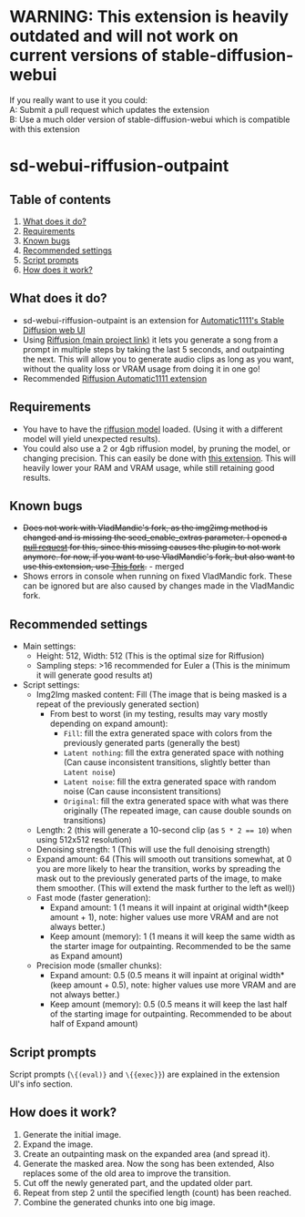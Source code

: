 # **WARNING**: This extension is **heavily** outdated and **will not work** on current versions of stable-diffusion-webui
If you really want to use it you could:  
A: Submit a pull request which updates the extension  
B: Use a much older version of stable-diffusion-webui which is compatible with this extension

# sd-webui-riffusion-outpaint
## Table of contents
1. [What does it do?](#what-does-it-do)
2. [Requirements](#requirements)
3. [Known bugs](#known-bugs)
4. [Recommended settings](#recommended-settings)
5. [Script prompts](#script-prompts)
6. [How does it work?](#how-does-it-work)

## What does it do?
* sd-webui-riffusion-outpaint is an extension for
[Automatic1111's Stable Diffusion web UI](https://github.com/AUTOMATIC1111/stable-diffusion-webui)
* Using [Riffusion (main project link)](https://github.com/riffusion/riffusion) it lets you generate a song from a
prompt in multiple steps by taking the last 5 seconds, and outpainting the next. This will allow you to generate audio
clips as long as you want, without the quality loss or VRAM usage from doing it in one go!
* Recommended [Riffusion Automatic1111 extension](https://github.com/enlyth/sd-webui-riffusion)

## Requirements
* You have to have the [riffusion model](https://huggingface.co/riffusion/riffusion-model-v1) loaded. (Using it with a
different model will yield unexpected results).
* You could also use a 2 or 4gb riffusion model, by pruning the model, or changing precision. This can easily be done
with [this extension](https://github.com/Akegarasu/sd-webui-model-converter). This will heavily lower your RAM and VRAM
usage, while still retaining good results.

## Known bugs
* ~~Does not work with VladMandic's fork, as the img2img method is changed and is missing the seed_enable_extras
parameter. I opened a [pull request](https://github.com/vladmandic/automatic/pull/316) for this, since this missing causes the plugin to not work anymore. for now,
if you want to use VladMandic's fork, but also want to use this extension, use
[This fork](https://github.com/gitmylo/automatic-fix).~~ - merged
* Shows errors in console when running on fixed VladMandic fork. These can be ignored but are also caused by changes
made in the VladMandic fork.

## Recommended settings
* Main settings:
  * Height: 512, Width: 512 (This is the optimal size for Riffusion)
  * Sampling steps: >16 recommended for Euler a (This is the minimum it will generate good results at)
* Script settings:
  * Img2Img masked content: Fill (The image that is being masked is a repeat of the previously generated section)
    * From best to worst (in my testing, results may vary mostly depending on expand amount):
      * `Fill`: fill the extra generated space with colors from the previously generated parts (generally the best)
      * `Latent nothing`: fill the extra generated space with nothing (Can cause inconsistent transitions, slightly better
        than `Latent noise`)
      * `Latent noise`: fill the extra generated space with random noise (Can cause inconsistent transitions)
      * `Original`: fill the extra generated space with what was there originally (The repeated image, can cause double
        sounds on transitions)
  * Length: 2 (this will generate a 10-second clip (as `5 * 2 == 10`) when using 512x512 resolution)
  * Denoising strength: 1 (This will use the full denoising strength)
  * Expand amount: 64 (This will smooth out transitions somewhat, at 0 you are more likely to hear the transition, works
  by spreading the mask out to the previously generated parts of the image, to make them smoother. (This will extend the
  mask further to the left as well))
  * Fast mode (faster generation):
    * Expand amount: 1 (1 means it will inpaint at original width*(keep amount + 1), note: higher values use more VRAM
    and are not always better.)
    * Keep amount (memory): 1 (1 means it will keep the same width as the starter image for outpainting.
    Recommended to be the same as Expand amount)
  * Precision mode (smaller chunks):
    * Expand amount: 0.5 (0.5 means it will inpaint at original width*(keep amount + 0.5), note: higher values use more
    VRAM and are not always better.)
    * Keep amount (memory): 0.5 (0.5 means it will keep the last half of the starting image for outpainting. Recommended
    to be about half of Expand amount)

## Script prompts
Script prompts (`\{(eval)}` and `\{{exec}}`) are explained in the extension UI's info section.

## How does it work?
1. Generate the initial image.
2. Expand the image.
3. Create an outpainting mask on the expanded area (and spread it).
4. Generate the masked area. Now the song has been extended, Also replaces some of the old area to improve the transition.
5. Cut off the newly generated part, and the updated older part.
6. Repeat from step 2 until the specified length (count) has been reached.
7. Combine the generated chunks into one big image.
